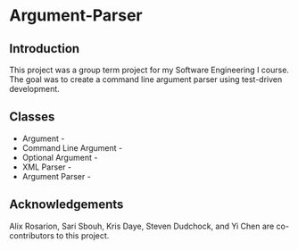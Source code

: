 # Argument-Parser

## Introduction
This project was a group term project for my Software Engineering I course. The goal was to create a command line argument parser using test-driven development. 

## Classes

* Argument -
* Command Line Argument -
* Optional Argument -
* XML Parser - 
* Argument Parser - 

## Acknowledgements
Alix Rosarion, Sari Sbouh, Kris Daye, Steven Dudchock, and Yi Chen are co-contributors to this project. 